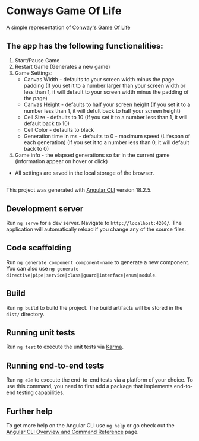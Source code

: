 # Conways Game Of Life

A simple representation of [Conway's Game Of Life](https://en.wikipedia.org/wiki/Conway%27s_Game_of_Life)

The app has the following functionalities:
-
1. Start/Pause Game
2. Restart Game (Generates a new game)
3. Game Settings:
    * Canvas Width - defaults to your screen width minus the page padding (If you set it to a number larger than your screen width or less than 1, it will default to your screen width minus the padding of the page)
    * Canvas Height - defaults to half your screen height (If you set it to a number less than 1, it will defult back to half your screen height)
    * Cell Size - defaults to 10 (If you set it to a number less than 1, it will default back to 10)
    * Cell Color - defaults to black
    * Generation time in ms - defaults to 0 - maximum speed (Lifespan of each generation) (If you set it to a number less than 0, it will default back to 0)
4. Game info - the elapsed generations so far in the current game (information appear on hover or click)

* All settings are saved in the local storage of the browser.

##

This project was generated with [Angular CLI](https://github.com/angular/angular-cli) version 18.2.5.

## Development server

Run `ng serve` for a dev server. Navigate to `http://localhost:4200/`. The application will automatically reload if you change any of the source files.

## Code scaffolding

Run `ng generate component component-name` to generate a new component. You can also use `ng generate directive|pipe|service|class|guard|interface|enum|module`.

## Build

Run `ng build` to build the project. The build artifacts will be stored in the `dist/` directory.

## Running unit tests

Run `ng test` to execute the unit tests via [Karma](https://karma-runner.github.io).

## Running end-to-end tests

Run `ng e2e` to execute the end-to-end tests via a platform of your choice. To use this command, you need to first add a package that implements end-to-end testing capabilities.

## Further help

To get more help on the Angular CLI use `ng help` or go check out the [Angular CLI Overview and Command Reference](https://angular.dev/tools/cli) page.
